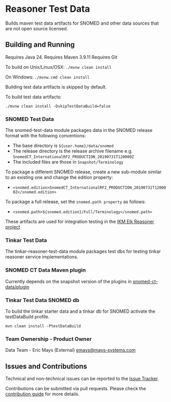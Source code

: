 # Reasoner Test Data

Builds maven test data artifacts for SNOMED and other data sources that are not open source licensed.

## Building and Running

Requires Java 24.
Requires Maven 3.9.11
Requires Git

To build on Unix/Linux/OSX: `./mvnw clean install`

On Windows: `./mvnw.cmd clean install`

Building test data artifacts is skipped by default.

To build test data artifacts:

```
./mvnw clean install -DskipTestDataBuild=false
```

### SNOMED Test Data

The snomed-test-data module packages data in the SNOMED release format with the following conventions:
* The base directory is `${user.home}/data/snomed`
* The release directory is the release archive filename e.g. `SnomedCT_InternationalRF2_PRODUCTION_20190731T120000Z`
* The included files are those in `Snapshot/Terminology`

To package a different SNOMED release, create a new sub-module similar to an existing one and change the edition property:
* `<snomed.edition>SnomedCT_InternationalRF2_PRODUCTION_20190731T120000Z</snomed.edition>`

To package a full release, set the `snomed.path property` as follows:
* `<snomed.path>${snomed.edition}/Full/Terminology</snomed.path>`


These artifacts are used for integration testing in the [IKM Elk Reasoner project](https://github.com/ikmdev/ikm-reasoner)

### Tinkar Test Data

The tinkar-reasoner-test-data module packages test dbs for testing tinkar reasoner service implementations.

### SNOMED CT Data Maven plugin

Currently depends on the snapshot version of the plugins in [snomed-ct-data/plugin](https://github.com/ikmdev/snomed-ct-data)

### Tinkar Test Data SNOMED db

To build the tinkar starter data and a tinkar db for SNOMED activate the testDataBuild profile.

```
mvn clean install -PtestDataBuild
```


### Team Ownership - Product Owner

Data Team - Eric Mays (External) <emays@mays-systems.com>

## Issues and Contributions
Technical and non-technical issues can be reported to the [Issue Tracker](https://github.com/ikmdev/reasoner-test-data/issues).

Contributions can be submitted via pull requests. Please check the [contribution guide](doc/how-to-contribute.md) for more details.
